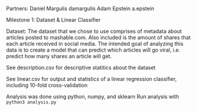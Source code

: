 Partners:
Daniel Margulis
damargulis
Adam Epstein
a.epstein

Milestone 1: Dataset & Linear Classifier

Dataset:
The dataset that we chose to use comprises of metadata about articles posted to mashable.com.  Also included is the amount of shares that each article received in social media.  The intended goal of analyzing this data is to create a model that can predict which articles will go viral, i.e. predict how many shares an article will get.  

See description.csv for descriptive statitics about the dataset

See linear.csv for output and statistics of a linear regression classifier, including 10-fold cross-validation

Analysis was done using python, numpy, and sklearn
Run analysis with `python3 analysis.py`
